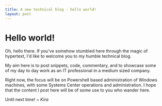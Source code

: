 ```yaml
---
title: A new technical blog - hello world!
layout: post
---
```



# Hello world!

Oh, hello there. If you've somehow stumbled here through the magic of hypertext, I'd like to welcome you to my humble technical blog.

My aim here is to post snippets, code, commentary, and to showcase some of my day to day work as an IT professional in a medium sized company.

Right now, the focus will be on Powershell based administration of Windows machines, with some Systems Center operations and administration. I hope that the content I post here will be of some use to you who wander here.

Until next time!
*~ Kira*
